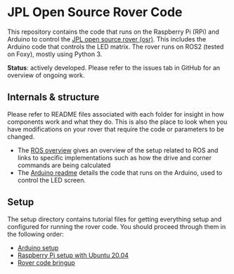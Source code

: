 # JPL Open Source Rover Code

This repository contains the code that runs on the Raspberry Pi (RPi) and Arduino to control the 
[JPL open source rover (osr)](https://github.com/nasa-jpl/open-source-rover).
This includes the Arduino code that controls the LED matrix.
The rover runs on ROS2 (tested on Foxy), mostly using Python 3.

**Status**: actively developed. Please refer to the issues tab in GitHub for an overview of ongoing work.

## Internals & structure

Please refer to README files associated with each folder for insight in how components work and what they do. 
This is also the place to look when you have modifications on your rover that require the code or parameters to be
changed.

* The [ROS overview](ROS/README.md) gives an overview of the setup related to ROS and links to specific implementations
such as how the drive and corner commands are being calculated
* The [Arduino readme](Arduino/README.md) details the code that runs on the Arduino, used to control the LED screen.

## Setup

The setup directory contains tutorial files for getting everything setup and configured for running the rover code. You should proceed through them in the following order:
- [Arduino setup](setup/arduino.md)
- [Raspberry Pi setup with Ubuntu 20.04](setup/rpi.md)
- [Rover code bringup](setup/rover_bringup.md)

